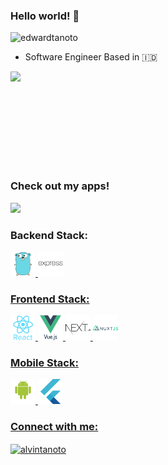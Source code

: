 ### Hello world! 👋
<p align="left"> 
  <img src="https://komarev.com/ghpvc/?username=alvintanoto&label=Profile%20views&color=0e75b6&style=flat" alt="edwardtanoto" />
</p>

- Software Engineer Based in 🇮🇩

<img align="left" height="150px" src="https://github-readme-stats.vercel.app/api?username=alvintanoto&show_icons=true&theme=merko&count_private=true" />
<img align="center" height="150px"/>

<h3>Check out my apps!</h3>
<a href="https://play.google.com/store/apps/dev?id=6134309794517177942" target="_blank" rel="noreferrer">
  <img src="https://play.google.com/intl/en_us/badges/static/images/badges/en_badge_web_generic.png" height="40"/>
</a>

<h3 align="left">Backend Stack:</h3>
<p align="left">
  <a href="https://go.dev" target="_blank" rel="noreferrer"> 
    <img src="https://github.com/devicons/devicon/blob/master/icons/go/go-original.svg" alt="go" width="40" height="40" />
  </a>
  <a href="https://expressjs.com" target="_blank" rel="noreferrer"> 
    <img src="https://github.com/devicons/devicon/blob/master/icons/express/express-original-wordmark.svg" alt="expressjs" width="40" height="40"/
  </a>
</p>

<h3 align="left">Frontend Stack:</h3>
<p align="left">
  <a href="https://reactjs.org" target="_blank" rel="noreferrer"> 
    <img src="https://github.com/devicons/devicon/blob/master/icons/react/react-original-wordmark.svg" alt="react" width="40" height="40"/
  </a>
  <a href="https://vuejs.org" target="_blank" rel="noreferrer"> 
    <img src="https://github.com/devicons/devicon/blob/master/icons/vuejs/vuejs-original-wordmark.svg" alt="vuejs" width="40" height="40"/
  </a>
  <a href="https://nextjs.org" target="_blank" rel="noreferrer"> 
    <img src="https://github.com/devicons/devicon/blob/master/icons/nextjs/nextjs-original-wordmark.svg" alt="nextjs" width="40" height="40"/
  </a>
  <a href="https://nuxtjs.org" target="_blank" rel="noreferrer"> 
    <img src="https://github.com/devicons/devicon/blob/master/icons/nuxtjs/nuxtjs-original-wordmark.svg" alt="nuxtjs" width="40" height="40"/
  </a>
</p>

<h3 align="left">Mobile Stack:</h3>
<p align="left">
  <a href="https://www.android.com" target="_blank" rel="noreferrer"> 
    <img src="https://github.com/devicons/devicon/blob/master/icons/android/android-original-wordmark.svg" alt="android" width="40" height="40"/
  </a>
  <a href="https://flutter.dev" target="_blank" rel="noreferrer"> 
    <img src="https://github.com/devicons/devicon/blob/master/icons/flutter/flutter-original.svg" alt="flutter" width="40" height="40"/
  </a>
</p>

<h3 align="left">Connect with me:</h3>
<p align="left">
  <a href="https://www.linkedin.com/in/alvintanoto/" target="blank"><img align="center" src="https://raw.githubusercontent.com/rahuldkjain/github-profile-readme-generator/master/src/images/icons/Social/linked-in-alt.svg" alt="alvintanoto" height="30" width="40" />
</p>
